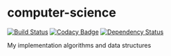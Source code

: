 # computer-science

[![Build Status](https://travis-ci.org/greybutton/computer-science.svg?branch=master)](https://travis-ci.org/greybutton/computer-science)
[![Codacy Badge](https://api.codacy.com/project/badge/Grade/15438da258824323a0d79339cf5a14e4)](https://www.codacy.com/app/greybutton/computer-science?utm_source=github.com&utm_medium=referral&utm_content=greybutton/computer-science&utm_campaign=badger)
[![Dependency Status](https://gemnasium.com/badges/github.com/greybutton/computer-science.svg)](https://gemnasium.com/github.com/greybutton/computer-science)

My implementation algorithms and data structures
